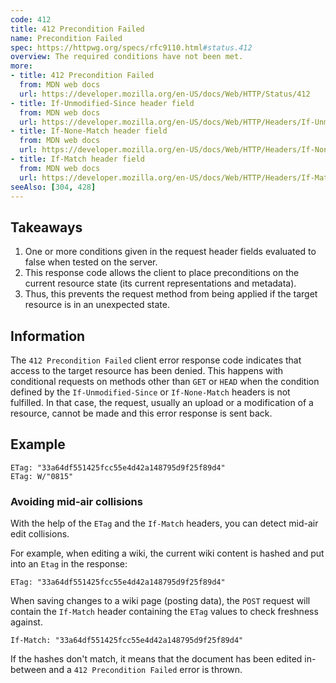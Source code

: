 ```yaml
---
code: 412
title: 412 Precondition Failed
name: Precondition Failed
spec: https://httpwg.org/specs/rfc9110.html#status.412
overview: The required conditions have not been met.
more:
- title: 412 Precondition Failed
  from: MDN web docs
  url: https://developer.mozilla.org/en-US/docs/Web/HTTP/Status/412
- title: If-Unmodified-Since header field
  from: MDN web docs
  url: https://developer.mozilla.org/en-US/docs/Web/HTTP/Headers/If-Unmodified-Since
- title: If-None-Match header field
  from: MDN web docs
  url: https://developer.mozilla.org/en-US/docs/Web/HTTP/Headers/If-None-Match
- title: If-Match header field
  from: MDN web docs
  url: https://developer.mozilla.org/en-US/docs/Web/HTTP/Headers/If-Match
seeAlso: [304, 428]
---
```


## Takeaways

1. One or more conditions given in the request header fields evaluated to false when tested on the server.
1. This response code allows the client to place preconditions on the current resource state (its current representations and metadata).
1. Thus, this prevents the request method from being applied if the target resource is in an unexpected state.

## Information

The `412 Precondition Failed` client error response code indicates that access to the target resource has been denied. This happens with conditional requests on methods other than `GET` or `HEAD` when the condition defined by the `If-Unmodified-Since` or `If-None-Match` headers is not fulfilled. In that case, the request, usually an upload or a modification of a resource, cannot be made and this error response is sent back.

## Example

```http
ETag: "33a64df551425fcc55e4d42a148795d9f25f89d4"
ETag: W/"0815"
```

### Avoiding mid-air collisions

With the help of the `ETag` and the `If-Match` headers, you can detect mid-air edit collisions.

For example, when editing a wiki, the current wiki content is hashed and put into an `Etag` in the response:

```http
ETag: "33a64df551425fcc55e4d42a148795d9f25f89d4"
```

When saving changes to a wiki page (posting data), the `POST` request will contain the `If-Match` header containing the `ETag` values to check freshness against.

```http
If-Match: "33a64df551425fcc55e4d42a148795d9f25f89d4"
```

If the hashes don't match, it means that the document has been edited in-between and a `412 Precondition Failed` error is thrown.
